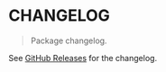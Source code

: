 # CHANGELOG

> Package changelog.

See [GitHub Releases](https://github.com/stdlib-js/stats-base-max/releases) for the changelog.